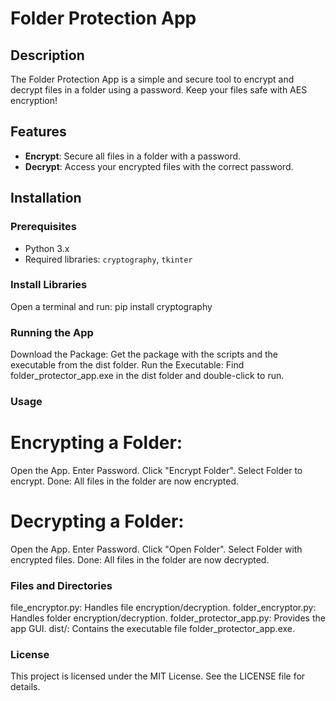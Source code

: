 # Folder Protection App

## Description

The Folder Protection App is a simple and secure tool to encrypt and decrypt files in a folder using a password. Keep your files safe with AES encryption!

## Features

- **Encrypt**: Secure all files in a folder with a password.
- **Decrypt**: Access your encrypted files with the correct password.

## Installation

### Prerequisites

- Python 3.x
- Required libraries: `cryptography`, `tkinter`

### Install Libraries

Open a terminal and run: pip install cryptography

### Running the App
Download the Package: Get the package with the scripts and the executable from the dist folder.
Run the Executable: Find folder_protector_app.exe in the dist folder and double-click to run.

### Usage
# Encrypting a Folder:
Open the App.
Enter Password.
Click "Encrypt Folder".
Select Folder to encrypt.
Done: All files in the folder are now encrypted.
# Decrypting a Folder:
Open the App.
Enter Password.
Click "Open Folder".
Select Folder with encrypted files.
Done: All files in the folder are now decrypted.

### Files and Directories
file_encryptor.py: Handles file encryption/decryption.
folder_encryptor.py: Handles folder encryption/decryption.
folder_protector_app.py: Provides the app GUI.
dist/: Contains the executable file folder_protector_app.exe.

### License
This project is licensed under the MIT License. See the LICENSE file for details.

